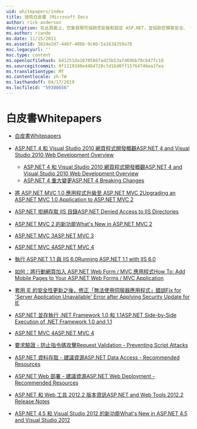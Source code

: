 ```yaml
---
uid: whitepapers/index
title: 技術白皮書 |Microsoft Docs
author: rick-anderson
description: 在此頁面上，您會發現可協助您安裝和設定 ASP.NET，並協助您撰寫安全、 快速且彈性的 ASP.NET 應用程式的技術白皮書。
ms.author: riande
ms.date: 11/15/2011
ms.assetid: 3824e2d7-446f-406b-9c8b-5a1634359a78
msc.legacyurl: ''
msc.type: content
ms.openlocfilehash: 6d1251da10705867ad25b53afd69bb70c647fc18
ms.sourcegitcommit: 0f1119340e4464720cfd16d0ff15764746ea1fea
ms.translationtype: MT
ms.contentlocale: zh-TW
ms.lasthandoff: 04/17/2019
ms.locfileid: "59388656"
---
```

# <a name="whitepapers"></a><span data-ttu-id="2e995-103">白皮書</span><span class="sxs-lookup"><span data-stu-id="2e995-103">Whitepapers</span></span>

- [<span data-ttu-id="2e995-104">白皮書</span><span class="sxs-lookup"><span data-stu-id="2e995-104">Whitepapers</span></span>](overview.md)
- [<span data-ttu-id="2e995-105">ASP.NET 4 和 Visual Studio 2010 網頁程式開發概觀</span><span class="sxs-lookup"><span data-stu-id="2e995-105">ASP.NET 4 and Visual Studio 2010 Web Development Overview</span></span>](aspnet4/index.md)

    - [<span data-ttu-id="2e995-106">ASP.NET 4 和 Visual Studio 2010 網頁程式開發概觀</span><span class="sxs-lookup"><span data-stu-id="2e995-106">ASP.NET 4 and Visual Studio 2010 Web Development Overview</span></span>](aspnet4/overview.md)
    - [<span data-ttu-id="2e995-107">ASP.NET 4 重大變更</span><span class="sxs-lookup"><span data-stu-id="2e995-107">ASP.NET 4 Breaking Changes</span></span>](aspnet4/breaking-changes.md)
- [<span data-ttu-id="2e995-108">將 ASP.NET MVC 1.0 應用程式升級至 ASP.NET MVC 2</span><span class="sxs-lookup"><span data-stu-id="2e995-108">Upgrading an ASP.NET MVC 1.0 Application to ASP.NET MVC 2</span></span>](aspnet-mvc2-upgrade-notes.md)
- [<span data-ttu-id="2e995-109">ASP.NET 拒絕存取 IIS 目錄</span><span class="sxs-lookup"><span data-stu-id="2e995-109">ASP.NET Denied Access to IIS Directories</span></span>](denied-access-to-iis-directories.md)
- [<span data-ttu-id="2e995-110">ASP.NET MVC 2 的新功能</span><span class="sxs-lookup"><span data-stu-id="2e995-110">What's New in ASP.NET MVC 2</span></span>](what-is-new-in-aspnet-mvc.md)
- [<span data-ttu-id="2e995-111">ASP.NET MVC 3</span><span class="sxs-lookup"><span data-stu-id="2e995-111">ASP.NET MVC 3</span></span>](mvc3-release-notes.md)
- [<span data-ttu-id="2e995-112">ASP.NET MVC 4</span><span class="sxs-lookup"><span data-stu-id="2e995-112">ASP.NET MVC 4</span></span>](mvc4-beta-release-notes.md)
- [<span data-ttu-id="2e995-113">執行 ASP.NET 1.1 與 IIS 6.0</span><span class="sxs-lookup"><span data-stu-id="2e995-113">Running ASP.NET 1.1 with IIS 6.0</span></span>](aspnet-and-iis6.md)
- [<span data-ttu-id="2e995-114">如何：將行動網頁加入 ASP.NET Web Form / MVC 應用程式</span><span class="sxs-lookup"><span data-stu-id="2e995-114">How To: Add Mobile Pages to Your ASP.NET Web Forms / MVC Application</span></span>](add-mobile-pages-to-your-aspnet-web-forms-mvc-application.md)
- [<span data-ttu-id="2e995-115">套用 IE 的安全性更新之後，修正「無法使用伺服器應用程式」錯誤</span><span class="sxs-lookup"><span data-stu-id="2e995-115">Fix for 'Server Application Unavailable' Error after Applying Security Update for IE</span></span>](ms03-32-issue.md)
- [<span data-ttu-id="2e995-116">ASP.NET 並存執行 .NET Framework 1.0 和 1.1</span><span class="sxs-lookup"><span data-stu-id="2e995-116">ASP.NET Side-by-Side Execution of .NET Framework 1.0 and 1.1</span></span>](side-by-side-with-10.md)
- [<span data-ttu-id="2e995-117">ASP.NET MVC 4</span><span class="sxs-lookup"><span data-stu-id="2e995-117">ASP.NET MVC 4</span></span>](mvc4-release-notes.md)
- [<span data-ttu-id="2e995-118">要求驗證 - 防止指令碼攻擊</span><span class="sxs-lookup"><span data-stu-id="2e995-118">Request Validation - Preventing Script Attacks</span></span>](request-validation.md)
- [<span data-ttu-id="2e995-119">ASP.NET 資料存取 - 建議資源</span><span class="sxs-lookup"><span data-stu-id="2e995-119">ASP.NET Data Access - Recommended Resources</span></span>](aspnet-data-access-content-map.md)
- [<span data-ttu-id="2e995-120">ASP.NET Web 部署 - 建議資源</span><span class="sxs-lookup"><span data-stu-id="2e995-120">ASP.NET Web Deployment - Recommended Resources</span></span>](aspnet-web-deployment-content-map.md)
- [<span data-ttu-id="2e995-121">ASP.NET 和 Web 工具 2012.2 版本資訊</span><span class="sxs-lookup"><span data-stu-id="2e995-121">ASP.NET and Web Tools 2012.2 Release Notes</span></span>](aspnet-and-web-tools-20122-release-notes.md)
- [<span data-ttu-id="2e995-122">ASP.NET 4.5 和 Visual Studio 2012 的新功能</span><span class="sxs-lookup"><span data-stu-id="2e995-122">What's New in ASP.NET 4.5 and Visual Studio 2012</span></span>](whats-new-in-aspnet-45-and-visual-studio-2012.md)
